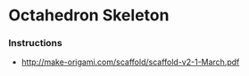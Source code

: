 # Octahedron Skeleton


### Instructions

- http://make-origami.com/scaffold/scaffold-v2-1-March.pdf
